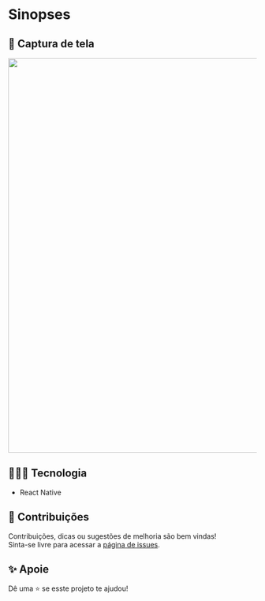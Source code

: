 # Sinopses

## 📸 Captura de tela

<img src="https://user-images.githubusercontent.com/115879524/232176915-6b8fae36-4294-4d57-8744-fd367b387aaa.png" data-canonical-src="https://user-images.githubusercontent.com/115879524/232176915-6b8fae36-4294-4d57-8744-fd367b387aaa.png" width="800" />

## 👨🏻‍💻 Tecnologia

* React Native

## 🤝 Contribuições

Contribuições, dicas ou sugestões de melhoria são bem vindas!<br />
Sinta-se livre para acessar a [página de issues](../../issues).

## ✨ Apoie

Dê uma ⭐️ se esste projeto te ajudou!
